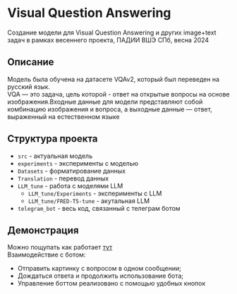 # Visual Question Answering
Создание модели для Visual Question Answering и других image+text задач в рамках весеннего проекта, ПАДИИ ВШЭ СПб, весна 2024
## Описание
Модель была обучена на датасете VQAv2, который был переведен на русский язык.  
VQA — это задача, цель которой - ответ на открытые вопросы на основе изображения.Входные данные для модели представляют собой комбинацию изображения и вопроса, а выходные данные — ответ, выраженный на естественном языке
## Структура проекта
- <code>src</code> - актуальная модель  
- <code>experiments</code> - эксперименты с моделью  
- <code>Datasets</code> - форматирование данных  
- <code>Translation</code> - перевод данных  
- <code>LLM_tune</code> - работа с моделями LLM  
    - <code>LLM_tune/Experiments</code> - эксперименты с LLM  
    - <code>LLM_tune/FRED-T5-tune</code> - акутальная LLM  
- <code>telegram_bot</code> - весь код, связанный с телеграм ботом 
## Демонстрация
Можно пощупать как работает [тут](https://t.me/VQA_project_bot)     
Взаимодействие с ботом:
- Отправить картинку с вопросом в одном сообщении;
- Дождаться ответа и продолжить использование бота;
- Управление боттом реализовано с помощью удобных кнопок  

